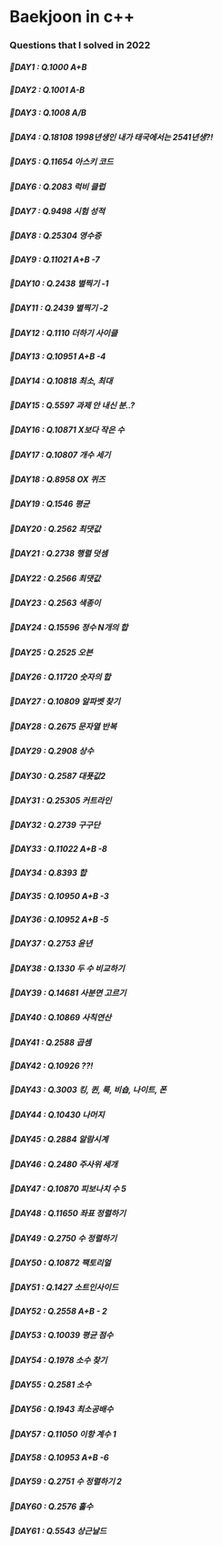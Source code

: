 # Baekjoon in c++

### Questions that I solved in 2022
##### 💛DAY1 : Q.1000 A+B 
##### 💛DAY2 : Q.1001 A-B 
##### 💛DAY3 : Q.1008 A/B
##### 💛DAY4 : Q.18108 1998년생인 내가 태국에서는 2541년생?!
##### 💛DAY5 : Q.11654 아스키 코드
##### 💛DAY6 : Q.2083 럭비 클럽 
##### 💛DAY7 : Q.9498 시험 성적
##### 💛DAY8 : Q.25304 영수증 
##### 💛DAY9 : Q.11021 A+B -7 
##### 💛DAY10 : Q.2438 별찍기 -1
##### 💛DAY11 : Q.2439 별찍기 -2
##### 💛DAY12 : Q.1110 더하기 사이클
##### 💛DAY13 : Q.10951 A+B -4
##### 💛DAY14 : Q.10818 최소, 최대
##### 💛DAY15 : Q.5597 과제 안 내신 분..?
##### 💛DAY16 : Q.10871 X보다 작은 수
##### 💛DAY17 : Q.10807 개수 세기
##### 💛DAY18 : Q.8958 OX 퀴즈
##### 💛DAY19 : Q.1546 평균
##### 💛DAY20 : Q.2562 최댓값
##### 💛DAY21 : Q.2738 행렬 덧셈
##### 💛DAY22 : Q.2566 최댓값
##### 💛DAY23 : Q.2563 색종이
##### 💛DAY24 : Q.15596 정수 N개의 합
##### 💛DAY25 : Q.2525 오븐 
##### 💛DAY26 : Q.11720 숫자의 합 
##### 💛DAY27 : Q.10809 알파벳 찾기 
##### 💛DAY28 : Q.2675 문자열 반복 
##### 💛DAY29 : Q.2908 상수
##### 💛DAY30 : Q.2587 대푯값2
##### 💛DAY31 : Q.25305 커트라인
##### 💛DAY32 : Q.2739 구구단
##### 💛DAY33 : Q.11022 A+B -8
##### 💛DAY34 : Q.8393 합
##### 💛DAY35 : Q.10950 A+B -3
##### 💛DAY36 : Q.10952 A+B -5
##### 💛DAY37 : Q.2753 윤년
##### 💛DAY38 : Q.1330 두 수 비교하기 
##### 💛DAY39 : Q.14681 사분면 고르기
##### 💛DAY40 : Q.10869 사칙연산
##### 💛DAY41 : Q.2588 곱셈
##### 💛DAY42 : Q.10926 ??!
##### 💛DAY43 : Q.3003 킹, 퀸, 룩, 비숍, 나이트, 폰
##### 💛DAY44 : Q.10430 나머지
##### 💛DAY45 : Q.2884 알람시계
##### 💛DAY46 : Q.2480 주사위 세개
##### 💛DAY47 : Q.10870 피보나치 수 5
##### 💛DAY48 : Q.11650 좌표 정렬하기
##### 💛DAY49 : Q.2750 수 정렬하기
##### 💛DAY50 : Q.10872 팩토리얼
##### 💛DAY51 : Q.1427 소트인사이드
##### 💛DAY52 : Q.2558 A+B - 2
##### 💛DAY53 : Q.10039 평균 점수
##### 💛DAY54 : Q.1978 소수 찾기
##### 💛DAY55 : Q.2581 소수
##### 💛DAY56 : Q.1943 최소공배수
##### 💛DAY57 : Q.11050 이항 계수 1
##### 💛DAY58 : Q.10953 A+B -6
##### 💛DAY59 : Q.2751 수 정렬하기 2
##### 💛DAY60 : Q.2576 홀수
##### 💛DAY61 : Q.5543 상근날드
